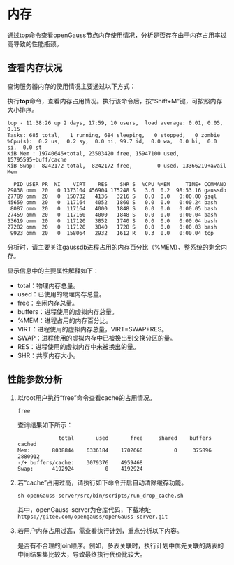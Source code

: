 # 内存<a name="ZH-CN_TOPIC_0245374522"></a>

通过top命令查看openGauss节点内存使用情况，分析是否存在由于内存占用率过高导致的性能瓶颈。

## 查看内存状况<a name="zh-cn_topic_0237121487_zh-cn_topic_0073253547_zh-cn_topic_0040046523_section31350235191024"></a>

查询服务器内存的使用情况主要通过以下方式：

执行**top**命令，查看内存占用情况。执行该命令后，按“Shift+M”键，可按照内存大小排序。

```
top - 11:38:26 up 2 days, 17:59, 10 users,  load average: 0.01, 0.05, 0.15
Tasks: 685 total,   1 running, 684 sleeping,   0 stopped,   0 zombie
%Cpu(s):  0.2 us,  0.2 sy,  0.0 ni, 99.7 id,  0.0 wa,  0.0 hi,  0.0 si,  0.0 st
KiB Mem : 19740646+total, 23503420 free, 15947100 used, 15795595+buff/cache
KiB Swap:  8242172 total,  8242172 free,        0 used. 13366219+avail Mem

  PID USER PR  NI    VIRT    RES    SHR S  %CPU %MEM     TIME+ COMMAND
29838 omm  20   0 1373104 456904 175248 S   3.6  0.2  98:53.16 gaussdb
27789 omm  20   0  150732   4136   3216 S   0.0  0.0   0:00.00 gsql
45659 omm  20   0  117164   4052   1860 S   0.0  0.0   0:00.24 bash
 8087 omm  20   0  117164   4000   1848 S   0.0  0.0   0:00.05 bash
27459 omm  20   0  117160   4000   1848 S   0.0  0.0   0:00.04 bash
33619 omm  20   0  117120   3852   1740 S   0.0  0.0   0:00.04 bash
27282 omm  20   0  117120   3840   1728 S   0.0  0.0   0:00.03 bash
 9923 omm  20   0  158064   2932   1612 R   0.3  0.0   0:00.04 top
```

分析时，请主要关注gaussdb进程占用的内存百分比（%MEM）、整系统的剩余内存。

显示信息中的主要属性解释如下：

-   total：物理内存总量。
-   used：已使用的物理内存总量。
-   free：空闲内存总量。
-   buffers：进程使用的虚拟内存总量。
-   %MEM：进程占用的内存百分比。
-   VIRT：进程使用的虚拟内存总量，VIRT=SWAP+RES。
-   SWAP：进程使用的虚拟内存中已被换出到交换分区的量。
-   RES：进程使用的虚拟内存中未被换出的量。
-   SHR：共享内存大小。

## 性能参数分析<a name="zh-cn_topic_0237121487_zh-cn_topic_0073253547_zh-cn_topic_0040046523_section4615314285845"></a>

1.  以root用户执行“free”命令查看cache的占用情况。

    ```
    free
    ```

    查询结果如下所示：

    ```
                 total       used       free     shared    buffers     cached
    Mem:       8038844    6336184    1702660          0     375896    2880912
    -/+ buffers/cache:    3079376    4959468
    Swap:      4192924          0    4192924
    ```

2.  若“cache”占用过高，请执行如下命令开启自动清除缓存功能。

    ```
    sh openGauss-server/src/bin/scripts/run_drop_cache.sh
    ```
    其中，openGauss-server为仓库代码，下载地址`https://gitee.com/opengauss/openGauss-server.git`

3. 若用户内存占用过高，需查看执行计划，重点分析以下内容。

   是否有不合理的join顺序。例如，多表关联时，执行计划中优先关联的两表的中间结果集比较大，导致最终执行代价比较大。



